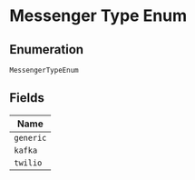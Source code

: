 
# Messenger Type Enum

## Enumeration

`MessengerTypeEnum`

## Fields

| Name |
|  --- |
| `generic` |
| `kafka` |
| `twilio` |

